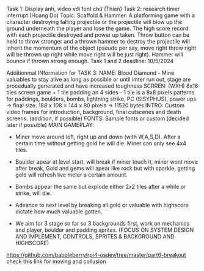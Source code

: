 Task 1: Display ảnh, video với font chữ (Thien)
Task 2: research timer interrupt (Hoang Do)
Topic: Scaffold & Hammer: A platforming game with a character destroying falling projectile or the projectile will blow up the ground underneath the player and lose the game. The high score record with each projectile destroyed and power up taken. Throw button can be held to throw stronger and a thrown hammer to destroy the projectile will inherit the momentum of the object (pseudo per say, move right throw right will be thrown up right while move right will be just right). Hammer will bounce if thrown strong enough. 
Task 1 and 2 deadline: 10/5/2024

Additionmal INformation for TASK 3: 
NAME: Blood Diamond - Mine valuables to stay alive as long as possible or until imter run out, stage are procedually generated and have increased toughness
SCRREN: (WXH) 8x16 tiles screen game + 1 tile padding an 4 sides - 1 tile is a 8x8 pixels patterns for paddings, boulders, bombs, lightning strike, PC (SISYPHUS), power ups -> final size: 18*8 x 10*8 = 144 x 80 pixels -> 11520 bytes
INTRO: Custom video frames for introduction, background, final cutscenes and death screens. (addition, if possible)
FONTS: Sample fonts or custom (decided later if possible)
MAIN GAMEPLAY:
  - Miner move around left, right up and down (with W,A,S,D). After a certain time without getting gold he will die. Miner can only see 4x4 tiles.
  - Boulder apear at level start, will break if miner touch it, miner wont move after break, Gold and gems will apear like rock but with sparkle, getting gold will refresh live meter a certain amount.
  - Bombs appear the same but explode either 2x2 tiles after a while or strike, will die.
  
  - Advance to next level by breaking all gold or valuable with highscore dictate how much valuable gotten.
  - We aim for 3 stage so far so 3 backgrounds first, work on mechanics and player, boulder and padding sprites. (FOCUS ON SYSTEM DESIGN AND IMPLEMENT, CONTROLS, SPRITES & BACKGROUND AND HIGHSCORE)

https://github.com/babbleberry/rpi4-osdev/tree/master/part6-breakout check this link for  moving and collusion
